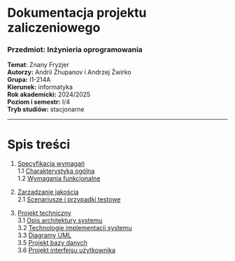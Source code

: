 # Dokumentacja projektu zaliczeniowego
### Przedmiot: Inżynieria oprogramowania

**Temat**: Znany Fryzjer <br>
**Autorzy:** Andrii Zhupanov i Andrzej Żwirko <br>
**Grupa:**	I1-214A <br>
**Kierunek:**	informatyka <br>
**Rok akademicki:** 2024/2025 <br>
**Poziom i semestr:**	I/4 <br>
**Tryb studiów:**	stacjonarne <br>

---

# Spis treści
1. [Specyfikacja wymagań](/README/1.%20Specyfikacja%20wymagań.md) 
<br> 1.1	[Charakterystyka ogólna](/README/1.%20Specyfikacja%20wymagań.md#11-charakterystyka-ogólna)
<br> 1.2	[Wymagania funkcjonalne](/README/1.%20Specyfikacja%20wymagań.md#12-wymagania-funkcjonalne)

2. [Zarządzanie jakością](/README/2.%20Zarządzanie%20jakością.md)
<br> 2.1	[Scenariusze i przypadki testowe](/README/2.%20Zarządzanie%20jakością.md)

3. [Projekt techniczny](/README/3.%20Projekt%20techniczny.md)
<br> 3.1	[Opis architektury systemu](/README/3.%20Projekt%20techniczny.md#31opis-architektury-systemu)
<br> 3.2	[Technologie implementacji systemu](/README/3.%20Projekt%20techniczny.md#32technologie-implementacji-systemu)
<br> 3.3	[Diagramy UML](/README/3.%20Projekt%20techniczny.md#33diagramy-uml)
<br> 3.5	[Projekt bazy danych](/README/3.%20Projekt%20techniczny.md#35projekt-bazy-danych)
<br> 3.6	[Projekt interfejsu użytkownika](/README/3.%20Projekt%20techniczny.md#36projekt-interfejsu-użytkownika)